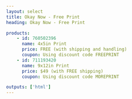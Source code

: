 ```yaml
---
layout: select
title: Okay Now - Free Print
heading: Okay Now - Free Print

products:
    - id: 760502396
      name: 4x5in Print
      price: FREE (with shipping and handling)
      coupon: Using discount code FREEPRINT
    - id: 711193420
      name: 9x12in Print
      price: $49 (with FREE shipping)
      coupon: Using discount code MOREPRINT

outputs: ['html']
---
```

